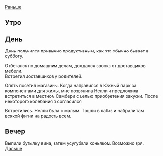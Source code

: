 [Раньше](2021.05.28.md)  
## Утро
## День
День получился привычно продуктивным, как это обычно бывает в субботу.

Отбегался по домашним делам, дождался звонка от доставщиков мебели.  
Встретил доставщиков у родителей.

Опять посетил магазины. Когда направился в Южный парк за компонентами для жижы, мне позвонила Нелли и предложила встретиться в местном Самбери с целью приобретения закуски. После некоторого колебания я согласился.

Встретились. Нелли была с малым. Пошли в лабаз и набрали там всякой фигни на радость всем.
## Вечер
Выпили бутылку вина, затем усугубили коньяком. Возможно зря.  
[Дальше](2021.05.30.md)
